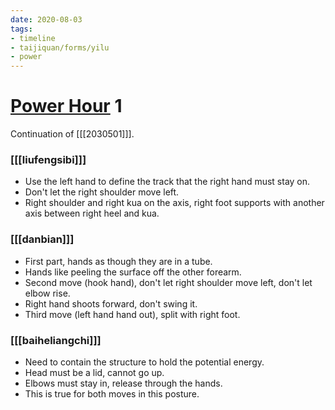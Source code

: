 ```yaml
---
date: 2020-08-03
tags:
- timeline
- taijiquan/forms/yilu
- power
---
```


# [Power Hour](http://practicalmethod.com/2020/08/pm-power-hour-classes/) 1

Continuation of [[[2030501]]].

### [[[liufengsibi]]]
* Use the left hand to define the track that the right hand must stay on.
* Don't let the right shoulder move left.
* Right shoulder and right kua on the axis, right foot supports with another axis between right heel and kua.

### [[[danbian]]]
* First part, hands as though they are in a tube.
* Hands like peeling the surface off the other forearm.
* Second move (hook hand), don't let right shoulder move left, don't let elbow rise.
* Right hand shoots forward, don't swing it.
* Third move (left hand hand out), split with right foot.

### [[[baiheliangchi]]]
* Need to contain the structure to hold the potential energy.
* Head must be a lid, cannot go up.
* Elbows must stay in, release through the hands.
* This is true for both moves in this posture.
